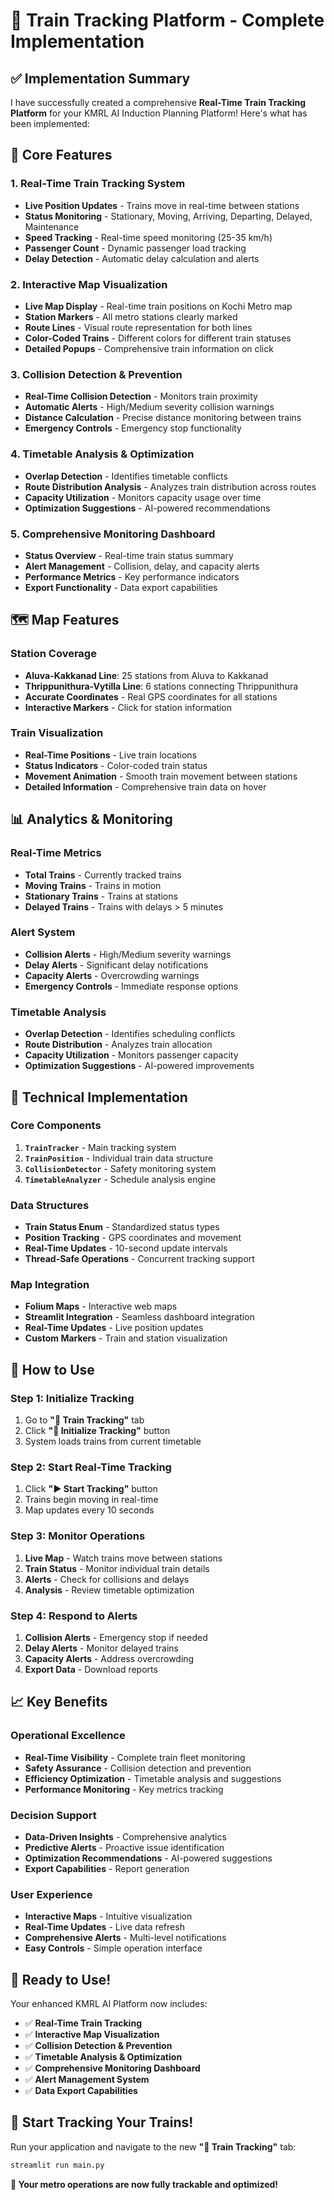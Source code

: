 # 🚆 Train Tracking Platform - Complete Implementation

## ✅ **Implementation Summary**

I have successfully created a comprehensive **Real-Time Train Tracking Platform** for your KMRL AI Induction Planning Platform! Here's what has been implemented:

## 🚀 **Core Features**

### **1. Real-Time Train Tracking System**
- **Live Position Updates** - Trains move in real-time between stations
- **Status Monitoring** - Stationary, Moving, Arriving, Departing, Delayed, Maintenance
- **Speed Tracking** - Real-time speed monitoring (25-35 km/h)
- **Passenger Count** - Dynamic passenger load tracking
- **Delay Detection** - Automatic delay calculation and alerts

### **2. Interactive Map Visualization**
- **Live Map Display** - Real-time train positions on Kochi Metro map
- **Station Markers** - All metro stations clearly marked
- **Route Lines** - Visual route representation for both lines
- **Color-Coded Trains** - Different colors for different train statuses
- **Detailed Popups** - Comprehensive train information on click

### **3. Collision Detection & Prevention**
- **Real-Time Collision Detection** - Monitors train proximity
- **Automatic Alerts** - High/Medium severity collision warnings
- **Distance Calculation** - Precise distance monitoring between trains
- **Emergency Controls** - Emergency stop functionality

### **4. Timetable Analysis & Optimization**
- **Overlap Detection** - Identifies timetable conflicts
- **Route Distribution Analysis** - Analyzes train distribution across routes
- **Capacity Utilization** - Monitors capacity usage over time
- **Optimization Suggestions** - AI-powered recommendations

### **5. Comprehensive Monitoring Dashboard**
- **Status Overview** - Real-time train status summary
- **Alert Management** - Collision, delay, and capacity alerts
- **Performance Metrics** - Key performance indicators
- **Export Functionality** - Data export capabilities

## 🗺️ **Map Features**

### **Station Coverage**
- **Aluva-Kakkanad Line**: 25 stations from Aluva to Kakkanad
- **Thrippunithura-Vytilla Line**: 6 stations connecting Thrippunithura
- **Accurate Coordinates** - Real GPS coordinates for all stations
- **Interactive Markers** - Click for station information

### **Train Visualization**
- **Real-Time Positions** - Live train locations
- **Status Indicators** - Color-coded train status
- **Movement Animation** - Smooth train movement between stations
- **Detailed Information** - Comprehensive train data on hover

## 📊 **Analytics & Monitoring**

### **Real-Time Metrics**
- **Total Trains** - Currently tracked trains
- **Moving Trains** - Trains in motion
- **Stationary Trains** - Trains at stations
- **Delayed Trains** - Trains with delays > 5 minutes

### **Alert System**
- **Collision Alerts** - High/Medium severity warnings
- **Delay Alerts** - Significant delay notifications
- **Capacity Alerts** - Overcrowding warnings
- **Emergency Controls** - Immediate response options

### **Timetable Analysis**
- **Overlap Detection** - Identifies scheduling conflicts
- **Route Distribution** - Analyzes train allocation
- **Capacity Utilization** - Monitors passenger capacity
- **Optimization Suggestions** - AI-powered improvements

## 🔧 **Technical Implementation**

### **Core Components**
1. **`TrainTracker`** - Main tracking system
2. **`TrainPosition`** - Individual train data structure
3. **`CollisionDetector`** - Safety monitoring system
4. **`TimetableAnalyzer`** - Schedule analysis engine

### **Data Structures**
- **Train Status Enum** - Standardized status types
- **Position Tracking** - GPS coordinates and movement
- **Real-Time Updates** - 10-second update intervals
- **Thread-Safe Operations** - Concurrent tracking support

### **Map Integration**
- **Folium Maps** - Interactive web maps
- **Streamlit Integration** - Seamless dashboard integration
- **Real-Time Updates** - Live position updates
- **Custom Markers** - Train and station visualization

## 🎯 **How to Use**

### **Step 1: Initialize Tracking**
1. Go to **"🚆 Train Tracking"** tab
2. Click **"🚀 Initialize Tracking"** button
3. System loads trains from current timetable

### **Step 2: Start Real-Time Tracking**
1. Click **"▶️ Start Tracking"** button
2. Trains begin moving in real-time
3. Map updates every 10 seconds

### **Step 3: Monitor Operations**
1. **Live Map** - Watch trains move between stations
2. **Train Status** - Monitor individual train details
3. **Alerts** - Check for collisions and delays
4. **Analysis** - Review timetable optimization

### **Step 4: Respond to Alerts**
1. **Collision Alerts** - Emergency stop if needed
2. **Delay Alerts** - Monitor delayed trains
3. **Capacity Alerts** - Address overcrowding
4. **Export Data** - Download reports

## 📈 **Key Benefits**

### **Operational Excellence**
- **Real-Time Visibility** - Complete train fleet monitoring
- **Safety Assurance** - Collision detection and prevention
- **Efficiency Optimization** - Timetable analysis and suggestions
- **Performance Monitoring** - Key metrics tracking

### **Decision Support**
- **Data-Driven Insights** - Comprehensive analytics
- **Predictive Alerts** - Proactive issue identification
- **Optimization Recommendations** - AI-powered suggestions
- **Export Capabilities** - Report generation

### **User Experience**
- **Interactive Maps** - Intuitive visualization
- **Real-Time Updates** - Live data refresh
- **Comprehensive Alerts** - Multi-level notifications
- **Easy Controls** - Simple operation interface

## 🚀 **Ready to Use!**

Your enhanced KMRL AI Platform now includes:

- ✅ **Real-Time Train Tracking**
- ✅ **Interactive Map Visualization**
- ✅ **Collision Detection & Prevention**
- ✅ **Timetable Analysis & Optimization**
- ✅ **Comprehensive Monitoring Dashboard**
- ✅ **Alert Management System**
- ✅ **Data Export Capabilities**

## 🎉 **Start Tracking Your Trains!**

Run your application and navigate to the new **"🚆 Train Tracking"** tab:

```bash
streamlit run main.py
```

**🚆 Your metro operations are now fully trackable and optimized!**
